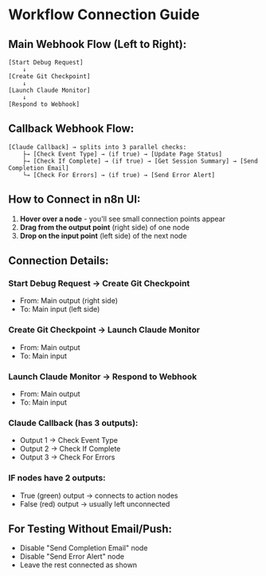 # Workflow Connection Guide

## Main Webhook Flow (Left to Right):
```
[Start Debug Request] 
    ↓
[Create Git Checkpoint]
    ↓
[Launch Claude Monitor]
    ↓
[Respond to Webhook]
```

## Callback Webhook Flow:
```
[Claude Callback] → splits into 3 parallel checks:
    ├→ [Check Event Type] → (if true) → [Update Page Status]
    ├→ [Check If Complete] → (if true) → [Get Session Summary] → [Send Completion Email]
    └→ [Check For Errors] → (if true) → [Send Error Alert]
```

## How to Connect in n8n UI:

1. **Hover over a node** - you'll see small connection points appear
2. **Drag from the output point** (right side) of one node
3. **Drop on the input point** (left side) of the next node

## Connection Details:

### Start Debug Request → Create Git Checkpoint
- From: Main output (right side)
- To: Main input (left side)

### Create Git Checkpoint → Launch Claude Monitor
- From: Main output
- To: Main input

### Launch Claude Monitor → Respond to Webhook
- From: Main output
- To: Main input

### Claude Callback (has 3 outputs):
- Output 1 → Check Event Type
- Output 2 → Check If Complete
- Output 3 → Check For Errors

### IF nodes have 2 outputs:
- True (green) output → connects to action nodes
- False (red) output → usually left unconnected

## For Testing Without Email/Push:
- Disable "Send Completion Email" node
- Disable "Send Error Alert" node
- Leave the rest connected as shown